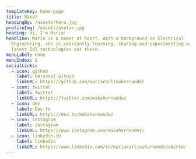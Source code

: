 ```yaml
---
templateKey: home-page
title: Maka!
headingBg: /assets/hero.jpg
profileImg: /assets/avatar.jpg
heading: Hi, I'm Maria!
headline: Maria is a maker at heart. With a background in Electrical
  Engineering, she is constantly learning, sharing and experimenting with the
  latest IoT technologies out there.
menuLabel: Home
menuIndex: 1
socialLinks:
  - icon: github
    label: Personal GitHub
    linkURL: https://github.com/mariacarlinahernandez
  - icon: twitter
    label: Twitter
    linkURL: https://twitter.com/makahernandez
  - icon: dev
    label: Dev.to
    linkURL: https://dev.to/makahernandez
  - icon: instagram
    label: instagram
    linkURL: https://www.instagram.com/makahernandez/
  - icon: linkedin-in
    label: linkedin
    linkURL: https://www.linkedin.com/in/mariacarlinahernandezoberto/
---
```

